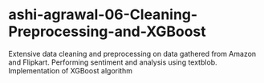 # ashi-agrawal-06-Cleaning-Preprocessing-and-XGBoost
Extensive data cleaning and preprocessing on data gathered from Amazon and Flipkart. Performing sentiment and analysis using textblob. Implementation of XGBoost algorithm
